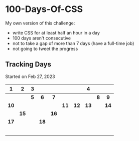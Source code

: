 # 100-Days-Of-CSS

My own version of this challenge:

- write CSS for at least half an hour in a day
- 100 days aren't consecutive
- not to take a gap of more than 7 days (have a full-time job)
- not going to tweet the progress

## Tracking Days

Started on Feb 27, 2023

|   1    |   2    |   3   |        |        |        |        |   4    |       |        |
| :----: | :----: | :---: | :----: | :----: | :----: | :----: | :----: | :---: | :----: |
|        |        | **5** | **6**  | **7**  |        |        |        | **8** | **9**  |
| **10** |        |       |        |        | **11** | **12** | **13** |       | **14** |
|        | **15** |       |        | **16** |        |        |        |       |        |
| **17** |        |       | **18** |        |        |        |        |       |        |
|        |        |       |        |        |        |        |        |       |        |
|        |        |       |        |        |        |        |        |       |        |
|        |        |       |        |        |        |        |        |       |        |
|        |        |       |        |        |        |        |        |       |        |
|        |        |       |        |        |        |        |        |       |        |
